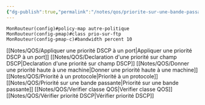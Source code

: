 ```yaml
---
{"dg-publish":true,"permalink":"/notes/qos/priorite-sur-une-bande-passante/"}
---
```


```
MonRouteur(config)#policy-map autre-politique
MonRouteur(config-pmap)#class prio-sur-ftp
MonRouteur(config-pmap-c)#bandwidth percent 10
```
[[Notes/QOS/Appliquer une priorité DSCP à un port\|Appliquer une priorité DSCP à un port]]
[[Notes/QOS/Declaration d'une priorité sur champ DSCP\|Declaration d'une priorité sur champ DSCP]]
[[Notes/QOS/Donner une priorité haute à une machine\|Donner une priorité haute à une machine]]
[[Notes/QOS/Priorité à un protocole\|Priorité à un protocole]]
[[Notes/QOS/Priorité sur une bande passante\|Priorité sur une bande passante]]
[[Notes/QOS/Verifier classe QOS\|Verifier classe QOS]]
[[Notes/QOS/Vérifier priorité DSCP\|Vérifier priorité DSCP]]
